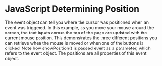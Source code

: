 # JavaScript Determining Position

The event object can tell you where the cursor was positioned when an event was triggered. In this example, as you move your mouse around the screen, the text inputs across the top of the page are updated with the current mouse position. This demonstrates the three different positions you can retrieve when the mouse is moved or when one of the buttons is clicked. Note how showPosition() is passed event as a parameter, which refers to the event object. The positions are all properties of this event object.
